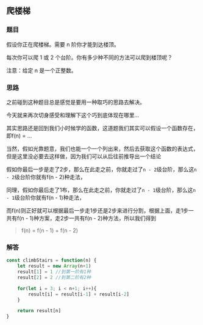 ## 爬楼梯

### 题目

假设你正在爬楼梯。需要 n 阶你才能到达楼顶。

每次你可以爬 1 或 2 个台阶。你有多少种不同的方法可以爬到楼顶呢？

注意：给定 n 是一个正整数。

### 思路

之前碰到这种题目总是感觉是要用一种取巧的思路去解决。

今天就来再次切身感受和理解下这个巧到底体现在哪里...

其实思路还是回到我们小时候学的函数，这道题我们其实可以假设一个函数存在，即f(n) = ...

当然，假如光靠题意，我们也能一个一个列出来，然后去获取这个函数的表达式，但是这里没必要去这样做，因为我们可以从后往前推导出一个结论

假如你最后一步是走了2步，那么在此走之前，你就走过了`n - 2`级台阶，那么这`n - 2`级台阶你就有f(n - 2)种走法，

同理，假如你最后走了1布，那么在此走之前，你就走过了`n - 1`级台阶，那么这`n - 1`级台阶你就有f(n - 1)种走法，

而f(n)则正好就可以根据最后一步走1步还是2步来进行分割，根据上面，走1步一共有f(n - 1)种方案，走2步一共有f(n - 2)种方法，所以我们得到

> f(n) = f(n - 1) + f(n - 2)


### 解答

```javascript
const climbStairs = function(n) {
    let result = new Array(n+1)
    result[1] = 1 //到第一阶有1种
    result[2] = 2 //到第二阶有2种

    for(let i = 3; i < n+1; i++){
        result[i] = result[i-1] + result[i-2]
    }

    return result[n]
}
```
